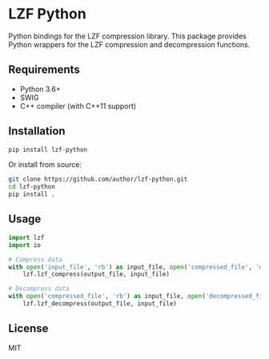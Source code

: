 # LZF Python

Python bindings for the LZF compression library. This package provides Python wrappers for the LZF compression and decompression functions.

## Requirements

- Python 3.6+
- SWIG
- C++ compiler (with C++11 support)

## Installation

```bash
pip install lzf-python
```

Or install from source:

```bash
git clone https://github.com/author/lzf-python.git
cd lzf-python
pip install .
```

## Usage

```python
import lzf
import io

# Compress data
with open('input_file', 'rb') as input_file, open('compressed_file', 'wb') as output_file:
    lzf.lzf_compress(output_file, input_file)

# Decompress data
with open('compressed_file', 'rb') as input_file, open('decompressed_file', 'wb') as output_file:
    lzf.lzf_decompress(output_file, input_file)
```

## License

MIT 
